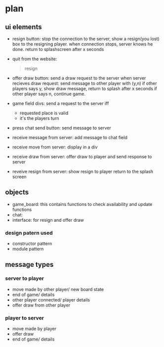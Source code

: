 # plan
## ui elements

* resign button:
  stop the connection to the server, show a resign(you lost) box to the resigning player.
  when connection stops, server knows he done.
  return to splashscreen after x seconds

* quit from the website:
  >resign

* offer draw button:
  send a draw request to the server
        when server recieves draw request:
            send message to other player with (y,n)
            if other players says y, show draw message, return to splash after x seconds
            if other player says n, continue game.

* game field divs:
  send a request to the server iff
    -  requested place is valid
    -  it's the players turn

* press chat send button:
  send message to server
    

* receive message from server:
  add message to chat field

* receive move from server:
  display in a div

* receive draw from server:
  offer draw to player and send response to server

* reveive resign from server:
  show resign to player
  return to the splash screen

## objects

* game_board:
  this contains functions to check availability and update functions
* chat:
* interface:
  for resign and offer draw

### design patern used

* constructor pattern
* module pattern

## message types

### server to player

* move made by other player/ new board state
* end of game/ details
* other player connected/ player details
* offer draw from other player

### player to server

* move made by player
* offer draw
* end of game/ details